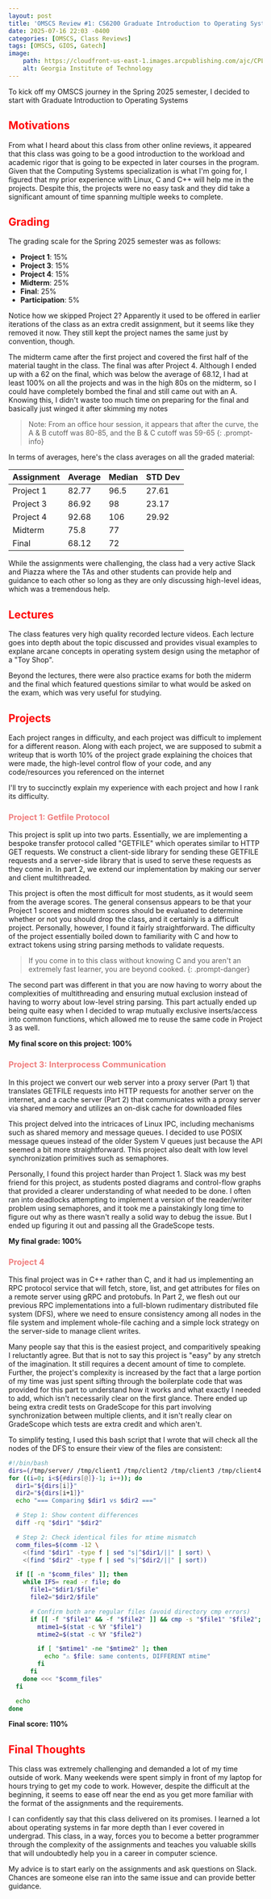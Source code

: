 ```yaml
---
layout: post
title: 'OMSCS Review #1: CS6200 Graduate Introduction to Operating Systems'
date: 2025-07-16 22:03 -0400
categories: [OMSCS, Class Reviews]
tags: [OMSCS, GIOS, Gatech]
image:
    path: https://cloudfront-us-east-1.images.arcpublishing.com/ajc/CPLKGQDZU3MT46H6NGLNYEEIMU.jpg
    alt: Georgia Institute of Technology
---
```


To kick off my OMSCS journey in the Spring 2025 semester, I decided to start with Graduate Introduction to Operating Systems

## <span style="color:red">Motivations</span>

From what I heard about this class from other online reviews, it appeared that this class was going to be a good introduction to the workload and academic rigor that is going to be expected in later courses in the program. Given that the Computing Systems specialization is what I'm going for, I figured that my prior experience with Linux, C and C++ will help me in the projects. Despite this, the projects were no easy task and they did take a significant amount of time spanning multiple weeks to complete.

## <span style="color:red">Grading</span> 

The grading scale for the Spring 2025 semester was as follows:

- **Project 1**: 15%
- **Project 3**: 15%
- **Project 4**: 15%
- **Midterm**: 25%
- **Final**: 25%
- **Participation**: 5%

Notice how we skipped Project 2? Apparently it used to be offered in earlier iterations of the class as an extra credit assignment, but it seems like they removed it now. They still kept the project names the same just by convention, though.

The midterm came after the first project and covered the first half of the material taught in the class. The final was after Project 4. Although I ended up with a 62 on the final, which was below the average of 68.12, I had at least 100% on all the projects and was in the high 80s on the midterm, so I could have completely bombed the final and still came out with an A. Knowing this, I didn't waste too much time on preparing for the final and basically just winged it after skimming my notes

> Note: From an office hour session, it appears that after the curve, the A & B cutoff was 80-85, and the B & C cutoff was 59-65
{: .prompt-info}

In terms of averages, here's the class averages on all the graded material:

| Assignment | Average | Median  | STD Dev  |
| --------   | ------- | ------- |  ------- |
| Project 1  | 82.77   | 96.5    | 27.61    |
| Project 3  | 86.92   | 98      | 23.17    |
| Project 4  | 92.68   | 106     | 29.92    |
| Midterm    | 75.8    | 77      |          |
| Final      | 68.12   | 72      |          |

While the assignments were challenging, the class had a very active Slack and Piazza where the TAs and other students can provide help and guidance to each other so long as they are only discussing high-level ideas, which was a tremendous help. 

## <span style="color:red">Lectures</span>

The class features very high quality recorded lecture videos. Each lecture goes into depth about the topic discussed and provides visual examples to explane arcane concepts in operating system design using the metaphor of a "Toy Shop". 

Beyond the lectures, there were also practice exams for both the miderm and the final which featured questions similar to what would be asked on the exam, which was very useful for studying.

## <span style="color:red">Projects</span>

Each project ranges in difficulty, and each project was difficult to implement for a different reason. Along with each project, we are supposed to submit a writeup that is worth 10% of the project grade explaining the choices that were made, the high-level control flow of your code, and any code/resources you referenced on the internet

 I'll try to succinctly explain my experience with each project and how I rank its difficulty.

### <span style="color:lightcoral">Project 1: Getfile Protocol</span>

This project is split up into two parts. Essentially, we are implementing a bespoke transfer protocol called "GETFILE" which operates similar to HTTP GET requests. We construct a client-side library for sending these GETFILE requests and a server-side library that is used to serve these requests as they come in. In part 2, we extend our implementation by making our server and client multithreaded.

This project is often the most difficult for most students, as it would seem from the average scores. The general consensus appears to be that your Project 1 scores and midterm scores should be evaluated to determine whether or not you should drop the class, and it certainly is a difficult project. Personally, however, I found it fairly straightforward. The difficulty of the project essentially boiled down to familiarity with C and how to extract tokens using string parsing methods to validate requests. 

> If you come in to this class without knowing C and you aren't an extremely fast learner, you are beyond cooked.
{: .prompt-danger}

The second part was different in that you are now having to worry about the complexities of multithreading and ensuring mutual exclusion instead of having to worry about low-level string parsing. This part actually ended up being quite easy when I decided to wrap mutually exclusive inserts/access into common functions, which allowed me to reuse the same code in Project 3 as well.

**My final score on this project: 100%**

### <span style="color:lightcoral">Project 3: Interprocess Communication</span>

In this project we convert our web server into a proxy server (Part 1) that translates GETFILE requests into HTTP requests for another server on the internet, and a cache server (Part 2) that communicates with a proxy server via shared memory and utilizes an on-disk cache for downloaded files

This project delved into the intricaces of Linux IPC, including mechanisms such as shared memory and message queues. I decided to use POSIX message queues instead of the older System V queues just because the API seemed a bit more straightforward. This project also dealt with low level synchronization primitives such as semaphores.

Personally, I found this project harder than Project 1. Slack was my best friend for this project, as students posted diagrams and control-flow graphs that provided a clearer understanding of what needed to be done. I often ran into deadlocks attempting to implement a version of the reader/writer problem using semaphores, and it took me a painstakingly long time to figure out why as there wasn't really a solid way to debug the issue. But I ended up figuring it out and passing all the GradeScope tests.

**My final grade: 100%**

### <span style="color:lightcoral">Project 4</span>

This final project was in C++ rather than C, and it had us implementing an RPC protocol service that will fetch, store, list, and get attributes for files on a remote server using gRPC and protobufs. In Part 2, we flesh out our previous RPC implementations into a full-blown rudimentary distributed file system (DFS), where we need to ensure consistency among all nodes in the file system and implement whole-file caching and a simple lock strategy on the server-side to manage client writes.

Many people say that this is the easiest project, and comparitively speaking I reluctantly agree. But that is not to say this project is "easy" by any stretch of the imagination. It still requires a decent amount of time to complete. Further, the project's complexity is increased by the fact that a large portion of my time was just spent sifting through the boilerplate code that was provided for this part to understand how it works and what exactly I needed to add, which isn't necessarily clear on the first glance. There ended up being extra credit tests on GradeScope for this part involving synchronization between multiple clients, and it isn't really clear on GradeScope which tests are extra credit and which aren't. 

To simplify testing, I used this bash script that I wrote that will check all the nodes of the DFS to ensure their view of the files are consistent:

```bash
#!/bin/bash
dirs=(/tmp/server/ /tmp/client1 /tmp/client2 /tmp/client3 /tmp/client4 /tmp/client5);
for ((i=0; i<${#dirs[@]}-1; i++)); do
  dir1="${dirs[i]}"
  dir2="${dirs[i+1]}"
  echo "=== Comparing $dir1 vs $dir2 ==="

  # Step 1: Show content differences
  diff -rq "$dir1" "$dir2"

  # Step 2: Check identical files for mtime mismatch
  comm_files=$(comm -12 \
    <(find "$dir1" -type f | sed "s|^$dir1/||" | sort) \
    <(find "$dir2" -type f | sed "s|^$dir2/||" | sort))

  if [[ -n "$comm_files" ]]; then
    while IFS= read -r file; do
      file1="$dir1/$file"
      file2="$dir2/$file"

      # Confirm both are regular files (avoid directory cmp errors)
      if [[ -f "$file1" && -f "$file2" ]] && cmp -s "$file1" "$file2"; then
        mtime1=$(stat -c %Y "$file1")
        mtime2=$(stat -c %Y "$file2")

        if [ "$mtime1" -ne "$mtime2" ]; then
          echo "⚠ $file: same contents, DIFFERENT mtime"
        fi
      fi
    done <<< "$comm_files"
  fi

  echo
done
```

**Final score: 110%**

## <span style="color:red">Final Thoughts</span>

This class was extremely challenging and demanded a lot of my time outside of work. Many weekends were spent simply in front of my laptop for hours trying to get my code to work. However, despite the difficult at the beginning, it seems to ease off near the end as you get more familiar with the format of the assignments and the requirements.

I can confidently say that this class delivered on its promises. I learned a lot about operating systems in far more depth than I ever covered in undergrad. This class, in a way, forces you to become a better programmer through the complexity of the assignments and teaches you valuable skills that will undoubtedly help you in a career in computer science.

My advice is to start early on the assignments and ask questions on Slack. Chances are someone else ran into the same issue and can provide better guidance.
